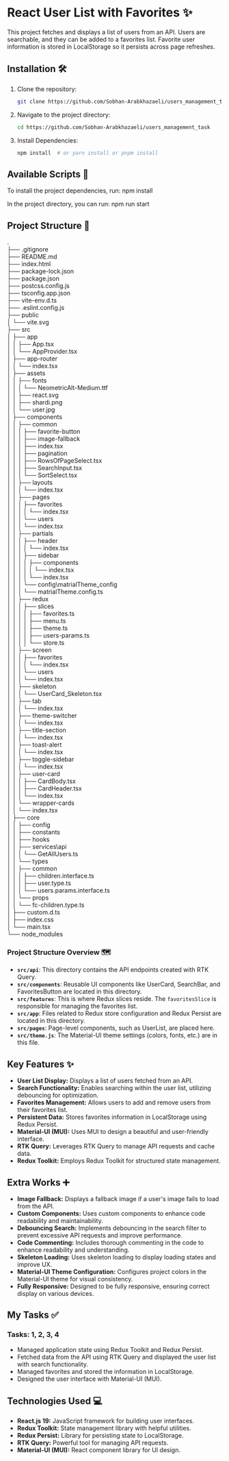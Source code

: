 # React User List with Favorites ✨  

This project fetches and displays a list of users from an API. Users are searchable, and they can be added to a favorites list. Favorite user information is stored in LocalStorage so it persists across page refreshes.  

## Installation 🛠️  

1.  Clone the repository:  

    ```bash  
    git clone https://github.com/Sobhan-Arabkhazaeli/users_management_task
    ```  

2.  Navigate to the project directory:  

    ```bash  
    cd https://github.com/Sobhan-Arabkhazaeli/users_management_task 
    ```  

3.  Install Dependencies:  

    ```bash  
    npm install  # or yarn install or pnpm install  
    ```  

## Available Scripts 📜  

 To install the project dependencies, run:
npm install

In the project directory, you can run:
npm run start

## Project Structure 📂  
.  
├── .gitignore  
├── README.md  
├── index.html  
├── package-lock.json  
├── package.json  
├── postcss.config.js  
├── tsconfig.app.json  
├── vite-env.d.ts  
├── .eslint.config.js  
├── public  
│   └── vite.svg  
├── src  
│   ├── app  
│   │   ├── App.tsx  
│   │   └── AppProvider.tsx  
│   ├── app-router  
│   │   └── index.tsx  
│   ├── assets  
│   │   ├── fonts  
│   │   │   └── NeometricAlt-Medium.ttf  
│   │   ├── react.svg  
│   │   ├── shardi.png  
│   │   └── user.jpg  
│   ├── components  
│   │   ├── common  
│   │   │   ├── favorite-button  
│   │   │   ├── image-fallback  
│   │   │   ├── index.tsx  
│   │   │   ├── pagination  
│   │   │   ├── RowsOfPageSelect.tsx  
│   │   │   ├── SearchInput.tsx  
│   │   │   └── SortSelect.tsx  
│   │   ├── layouts  
│   │   │   └── index.tsx  
│   │   ├── pages  
│   │   │   ├── favorites  
│   │   │   │   └── index.tsx  
│   │   │   └── users  
│   │   │       └── index.tsx  
│   │   ├── partials  
│   │   │   ├── header  
│   │   │   │   └── index.tsx  
│   │   │   ├── sidebar  
│   │   │   │   ├── components  
│   │   │   │   │   └── index.tsx  
│   │   │   │   └── index.tsx  
│   │   │   └── config\matrialTheme_config  
│   │   │       └── matrialTheme.config.ts  
│   │   ├── redux  
│   │   │   ├── slices  
│   │   │   │   ├── favorites.ts  
│   │   │   │   ├── menu.ts  
│   │   │   │   ├── theme.ts  
│   │   │   │   ├── users-params.ts  
│   │   │   │   └── store.ts  
│   │   ├── screen  
│   │   │   ├── favorites  
│   │   │   │   └── index.tsx  
│   │   │   └── users  
│   │   │       └── index.tsx  
│   │   ├── skeleton  
│   │   │   └── UserCard_Skeleton.tsx  
│   │   ├── tab  
│   │   │   └── index.tsx  
│   │   ├── theme-switcher  
│   │   │   └── index.tsx  
│   │   ├── title-section  
│   │   │   └── index.tsx  
│   │   ├── toast-alert  
│   │   │   └── index.tsx  
│   │   ├── toggle-sidebar  
│   │   │   └── index.tsx  
│   │   ├── user-card  
│   │   │   ├── CardBody.tsx  
│   │   │   ├── CardHeader.tsx  
│   │   │   └── index.tsx  
│   │   └── wrapper-cards  
│   │       └── index.tsx  
│   ├── core  
│   │   ├── config  
│   │   ├── constants  
│   │   ├── hooks  
│   │   ├── services\api  
│   │   │   └── GetAllUsers.ts  
│   │   └── types  
│   │       ├── common  
│   │       │   ├── children.interface.ts  
│   │       │   ├── user.type.ts  
│   │       │   └── users.params.interface.ts  
│   │       └── props  
│   │           └── fc-children.type.ts  
│   ├── custom.d.ts  
│   ├── index.css  
│   └── main.tsx  
└── node_modules  


### Project Structure Overview 🗺️  

*   **`src/api`**: This directory contains the API endpoints created with RTK Query.  
*   **`src/components`**: Reusable UI components like UserCard, SearchBar, and FavoritesButton are located in this directory.  
*   **`src/features`**: This is where Redux slices reside. The `favoritesSlice` is responsible for managing the favorites list.  
*   **`src/app`**: Files related to Redux store configuration and Redux Persist are located in this directory.  
*   **`src/pages`**: Page-level components, such as UserList, are placed here.  
*   **`src/theme.js`**: The Material-UI theme settings (colors, fonts, etc.) are in this file.  

## Key Features ✨  

*   **User List Display:** Displays a list of users fetched from an API.  
*   **Search Functionality:** Enables searching within the user list, utilizing debouncing for optimization.  
*   **Favorites Management:** Allows users to add and remove users from their favorites list.  
*   **Persistent Data:** Stores favorites information in LocalStorage using Redux Persist.  
*   **Material-UI (MUI):** Uses MUI to design a beautiful and user-friendly interface.  
*   **RTK Query:** Leverages RTK Query to manage API requests and cache data.  
*   **Redux Toolkit:** Employs Redux Toolkit for structured state management.  

## Extra Works ➕  

*   **Image Fallback:** Displays a fallback image if a user's image fails to load from the API.  
*   **Custom Components:** Uses custom components to enhance code readability and maintainability.  
*   **Debouncing Search:** Implements debouncing in the search filter to prevent excessive API requests and improve performance.  
*   **Code Commenting:** Includes thorough commenting in the code to enhance readability and understanding.  
*   **Skeleton Loading:** Uses skeleton loading to display loading states and improve UX.  
*   **Material-UI Theme Configuration:** Configures project colors in the Material-UI theme for visual consistency.  
*   **Fully Responsive:** Designed to be fully responsive, ensuring correct display on various devices.  

## My Tasks ✅  

### Tasks: 1, 2, 3, 4  

*   Managed application state using Redux Toolkit and Redux Persist.  
*   Fetched data from the API using RTK Query and displayed the user list with search functionality.  
*   Managed favorites and stored the information in LocalStorage.  
*   Designed the user interface with Material-UI (MUI).  

## Technologies Used 💻  

*   **React.js 19:** JavaScript framework for building user interfaces.  
*   **Redux Toolkit:** State management library with helpful utilities.  
*   **Redux Persist:** Library for persisting state to LocalStorage.  
*   **RTK Query:** Powerful tool for managing API requests.  
*   **Material-UI (MUI):** React component library for UI design.
